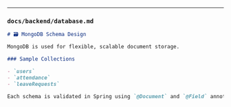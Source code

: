 
---

### `docs/backend/database.md`

```markdown
# 🗃️ MongoDB Schema Design

MongoDB is used for flexible, scalable document storage.

### Sample Collections

- `users`
- `attendance`
- `leaveRequests`

Each schema is validated in Spring using `@Document` and `@Field` annotations.


